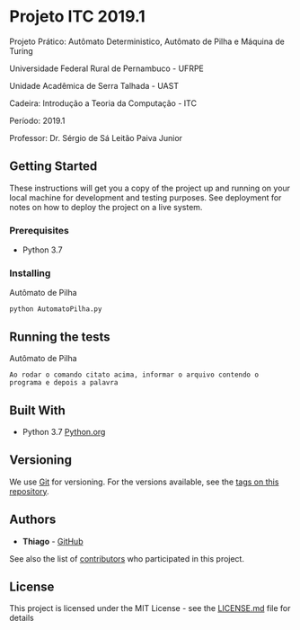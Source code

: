 # Projeto ITC 2019.1

Projeto Prático: Autômato Deterministico, Autômato de Pilha e Máquina de Turing 

Universidade Federal Rural de Pernambuco - UFRPE

Unidade Acadêmica de Serra Talhada - UAST

Cadeira: Introdução a Teoria da Computação - ITC

Período: 2019.1

Professor: Dr. Sérgio de Sá Leitão Paiva Junior

## Getting Started

These instructions will get you a copy of the project up and running on your local machine for development and testing purposes. See deployment for notes on how to deploy the project on a live system.

### Prerequisites

* Python 3.7

### Installing

Autômato de Pilha

```
python AutomatoPilha.py
```

## Running the tests

Autômato de Pilha

```
Ao rodar o comando citato acima, informar o arquivo contendo o programa e depois a palavra
```

## Built With

* Python 3.7 [Python.org](https://www.python.org/)

## Versioning

We use [Git](https://git-scm.com/) for versioning. For the versions available, see the [tags on this repository](https://github.com/your/project/tags). 

## Authors

* **Thiago** - [GitHub](https://github.com/thguitar)

See also the list of [contributors](https://github.com/thguitar/PROJETO-ITC-2019.1/contributors) who participated in this project.

## License

This project is licensed under the MIT License - see the [LICENSE.md](LICENSE.md) file for details
